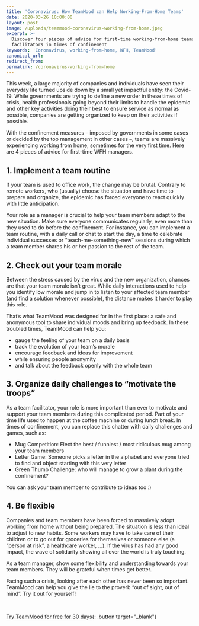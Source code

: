 ```yaml
---
title: 'Coronavirus: How TeamMood can Help Working-From-Home Teams'
date: 2020-03-26 10:00:00
layout: post
image: /uploads/teammood-coronavirus-working-from-home.jpeg
excerpt: >-
  Discover four pieces of advice for first-time working-from-home teams and team
  facilitators in times of confinement
keywords: 'Coronavirus, working-from-home, WFH, TeamMood'
canonical_url:
redirect_from:
permalink: /coronavirus-working-from-home
---
```


This week, a large majority of companies and individuals have seen their everyday life turned upside down by a small yet impactful entity: the Covid-19. While governments are trying to define a new order in these times of crisis, health professionals going beyond their limits to handle the epidemic and other key activities doing their best to ensure service as normal as possible, companies are getting organized to keep on their activities if possible.&nbsp;

With the confinement measures – imposed by governments in some cases or decided by the top management in other cases –, teams are massively experiencing working from home, sometimes for the very first time. Here are 4 pieces of advice for first-time WFH managers.

## **1\. Implement a team routine**

If your team is used to office work, the change may be brutal. Contrary to remote workers, who (usually) choose the situation and have time to prepare and organize, the epidemic has forced everyone to react quickly with little anticipation.&nbsp;

Your role as a manager is crucial to help your team members adapt to the new situation. Make sure everyone communicates regularly, even more than they used to do before the confinement. For instance, you can implement a team routine, with a daily call or chat to start the day, a time to celebrate individual successes or “teach-me-something-new” sessions during which a team member shares his or her passion to the rest of the team.

## **2\. Check out your team morale&nbsp;**

Between the stress caused by the virus and the new organization, chances are that your team morale isn’t great. While daily interactions used to help you identify low morale and jump in to listen to your affected team member (and find a solution whenever possible), the distance makes it harder to play this role.

That’s what TeamMood was designed for in the first place: a safe and anonymous tool to share individual moods and bring up feedback. In these troubled times, TeamMood can help you:&nbsp;

* gauge the feeling of your team on a daily basis
* track the evolution of your team’s morale
* encourage feedback and ideas for improvement
* while ensuring people anonymity&nbsp;
* and talk about the feedback openly with the whole team

## **3\. Organize daily challenges to “motivate the troops”**

As a team facilitator, your role is more important than ever to motivate and support your team members during this complicated period. Part of your time life used to happen at the coffee machine or during lunch break. In times of confinement, you can replace this chatter with daily challenges and games, such as:

* Mug Competition: Elect the best / funniest / most ridiculous mug among your team members
* Letter Game: Someone picks a letter in the alphabet and everyone tried to find and object starting with this very letter
* Green Thumb Challenge: who will manage to grow a plant during the confinement?

You can ask your team member to contribute to ideas too :)&nbsp;

## **4\. Be flexible**

Companies and team members have been forced to massively adopt working from home without being prepared. The situation is less than ideal to adjust to new habits. Some workers may have to take care of their children or to go out for groceries for themselves or someone else (a “person at risk”, a healthcare worker, …). If the virus has had any good impact, the wave of solidarity showing all over the world is truly touching.&nbsp;

As a team manager, show some flexibility and understanding towards your team members. They will be grateful when times get better.&nbsp;

Facing such a crisis, looking after each other has never been so important. TeamMood can help you give the lie to the proverb “out of sight, out of mind”. Try it out for yourself\!

&nbsp;

[Try TeamMood for free for 30 days](https://www.teammood.com/){: .button target="_blank"}